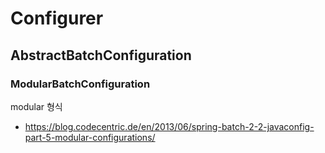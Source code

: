 # Configurer

## AbstractBatchConfiguration 

### ModularBatchConfiguration
modular 형식 
- https://blog.codecentric.de/en/2013/06/spring-batch-2-2-javaconfig-part-5-modular-configurations/
